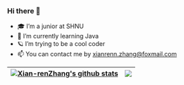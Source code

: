 ### Hi there 👋

* 🎓 I’m a junior at SHNU
* 🔭 I’m currently learning Java
* 🪐 I’m trying to be a cool coder
* 📫 You can contact me by xianrenn.zhang@foxmail.com

| <a href="https://github.com/anuraghazra/github-readme-stats"><img align="center" src="https://github-readme-stats.vercel.app/api?username=Xian-renZhang&show_icons=true&include_all_commits=true&hide_border=true" alt="Xian-renZhang's github stats" /></a> | <a href="https://github.com/anuraghazra/github-readme-stats"><img align="center" src="https://github-readme-stats.vercel.app/api/top-langs/?username=Xian-renZhang&layout=compact&hide_border=true&hide=html" /></a> |
| ------------- | ------------- |
